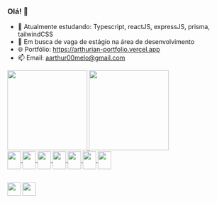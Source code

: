 ### Olá! 👋

- 🌱 Atualmente estudando: Typescript, reactJS, expressJS, prisma, tailwindCSS
- 👯 Em busca de vaga de estágio na área de desenvolvimento
- 🌐 Portfólio: https://arthurian-portfolio.vercel.app
- 📫 Email: aarthur00melo@gmail.com

<div>
  <a href="https://github.com/Arthur07Melo">
  <img height="180em" src="https://github-readme-stats.vercel.app/api?username=Arthur07Melo&show_icons=true&theme=radical" />
  <img height="180em" src="https://github-readme-stats.vercel.app/api/top-langs/?username=Arthur07Melo&theme=radical&layout=compact" />
</div>

<div>
    <img align="center" width="30" height="40"  src="https://cdn.jsdelivr.net/gh/devicons/devicon/icons/javascript/javascript-original.svg" />
    <img align="center" width="30" height="40"  src="https://cdn.jsdelivr.net/gh/devicons/devicon/icons/typescript/typescript-original.svg" />
    <img align="center" width="30" height="40"  src="https://cdn.jsdelivr.net/gh/devicons/devicon/icons/html5/html5-original.svg" />
    <img align="center" width="30" height="40"  src="https://cdn.jsdelivr.net/gh/devicons/devicon/icons/css3/css3-original.svg" />
    <img align="center" width="30" height="40"  src="https://cdn.jsdelivr.net/gh/devicons/devicon/icons/tailwindcss/tailwindcss-plain.svg" />
    <img align="center" width="30" height="40" src="https://cdn.jsdelivr.net/gh/devicons/devicon/icons/react/react-original.svg" />
    <img align="center" width="30" height="40" src="https://cdn.jsdelivr.net/gh/devicons/devicon/icons/express/express-original-wordmark.svg" />
</div>
  
##

<div>
  <a href="https://www.linkedin.com/in/arthur-ian-6220aa239/"><img align="center" height="30" src="https://img.shields.io/badge/LinkedIn-0077B5?style=for-the-badge&logo=linkedin&logoColor=white" target="_blank"/></a>
  <a href="https://portfolio-arthur07melo.vercel.app"><img align="center" height="30" src="https://img.shields.io/website-up-down-green-red/http/monip.org.svg" target="_blank"/></a>
</div>
